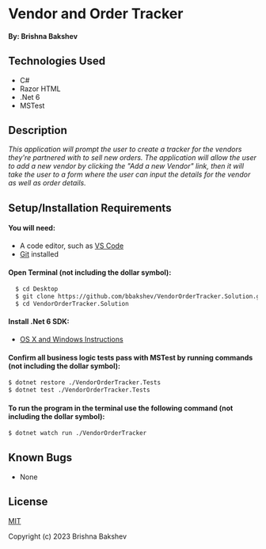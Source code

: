 # Vendor and Order Tracker

#### By: **Brishna Bakshev**

## Technologies Used

* C#
* Razor HTML
* .Net 6
* MSTest

## Description

_This application will prompt the user to create a tracker for the vendors they're partnered with to sell new orders. The application will allow the user to add a new vendor by clicking the "Add a new Vendor" link, then it will take the user to a form where the user can input the details for the vendor as well as order details._

## Setup/Installation Requirements

#### You will need:
* A code editor, such as [VS Code](https://code.visualstudio.com/)
* [Git](https://github.com/) installed

#### Open Terminal (not including the dollar symbol):
```sh
  $ cd Desktop
  $ git clone https://github.com/bbakshev/VendorOrderTracker.Solution.git
  $ cd VendorOrderTracker.Solution
```

#### Install .Net 6 SDK:
* [OS X and Windows Instructions](https://www.learnhowtoprogram.com/c-and-net/getting-started-with-c/installing-c-and-net)

#### Confirm all business logic tests pass with MSTest by running commands (not including the dollar symbol):

```sh
$ dotnet restore ./VendorOrderTracker.Tests
$ dotnet test ./VendorOrderTracker.Tests
```

#### To run the program in the terminal use the following command (not including the dollar symbol):

```sh
$ dotnet watch run ./VendorOrderTracker
```

## Known Bugs

* None

## License

[MIT](https://github.com/git/git-scm.com/blob/main/MIT-LICENSE.txt)

Copyright (c) 2023 Brishna Bakshev